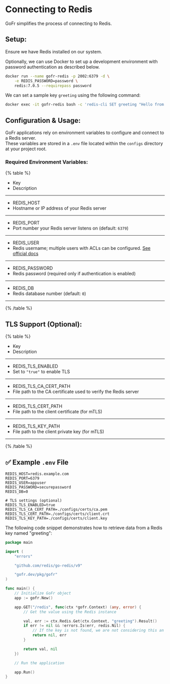 # Connecting to Redis

GoFr simplifies the process of connecting to Redis.

## Setup:

Ensure we have Redis installed on our system.

Optionally, we can use Docker to set up a development environment with password authentication as described below.

```bash
docker run --name gofr-redis -p 2002:6379 -d \
	-e REDIS_PASSWORD=password \
	redis:7.0.5 --requirepass password
```

We can set a sample key `greeting` using the following command:

```bash
docker exec -it gofr-redis bash -c 'redis-cli SET greeting "Hello from Redis."'
```

## Configuration & Usage:

GoFr applications rely on environment variables to configure and connect to a Redis server.  
These variables are stored in a `.env` file located within the `configs` directory at your project root.

### Required Environment Variables:

{% table %}

- Key
- Description

---

- REDIS_HOST
- Hostname or IP address of your Redis server

---

- REDIS_PORT
- Port number your Redis server listens on (default: `6379`)

---

- REDIS_USER
- Redis username; multiple users with ACLs can be configured. [See official docs](https://redis.io/docs/latest/operate/oss_and_stack/management/security/acl/)

---

- REDIS_PASSWORD
- Redis password (required only if authentication is enabled)

---

- REDIS_DB
- Redis database number (default: `0`)

---
{% /table %}

## TLS Support (Optional):

{% table %}

- Key
- Description

---

- REDIS_TLS_ENABLED
- Set to `"true"` to enable TLS

---

- REDIS_TLS_CA_CERT_PATH
- File path to the CA certificate used to verify the Redis server

---

- REDIS_TLS_CERT_PATH
- File path to the client certificate (for mTLS)

---

- REDIS_TLS_KEY_PATH
- File path to the client private key (for mTLS)

---
{% /table %}

## ✅ Example `.env` File

```env
REDIS_HOST=redis.example.com
REDIS_PORT=6379
REDIS_USER=appuser
REDIS_PASSWORD=securepassword
REDIS_DB=0

# TLS settings (optional)
REDIS_TLS_ENABLED=true
REDIS_TLS_CA_CERT_PATH=./configs/certs/ca.pem
REDIS_TLS_CERT_PATH=./configs/certs/client.crt
REDIS_TLS_KEY_PATH=./configs/certs/client.key
```

The following code snippet demonstrates how to retrieve data from a Redis key named "greeting":

```go
package main

import (
	"errors"

	"github.com/redis/go-redis/v9"

	"gofr.dev/pkg/gofr"
)

func main() {
	// Initialize GoFr object
	app := gofr.New()

	app.GET("/redis", func(ctx *gofr.Context) (any, error) {
		// Get the value using the Redis instance

		val, err := ctx.Redis.Get(ctx.Context, "greeting").Result()
		if err != nil && !errors.Is(err, redis.Nil) {
			// If the key is not found, we are not considering this an error and returning ""
			return nil, err
		}

		return val, nil
	})

	// Run the application

	app.Run()
}
```
